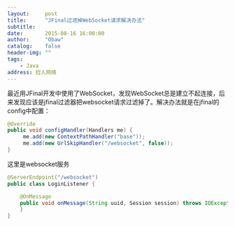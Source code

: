 ```yaml
---
layout:     post
title:      "JFinal过滤掉WebSocket请求解决办法"
subtitle:
date:       2015-08-16 16:00:00
author:     "Obaw"
catalog:    false
header-img: ""
tags:
    - Java
address: 捡人网络
---
```

最近用JFinal开发中使用了WebSocket，发现WebSocket总是建立不起连接，后来发现应该是jfinal过滤器把websocket请求过滤掉了。解决办法就是在jfinal的config中配置：
```java
@Override
public void configHandler(Handlers me) {
     me.add(new ContextPathHandler("base"));
     me.add(new UrlSkipHandler("/websocket", false));
}
```
这里是websocket服务
```java
@ServerEndpoint("/websocket")
public class LoginListener {

    @OnMessage
    public void onMessage(String uuid, Session session) throws IOException, InterruptedException {
    }
}
```

